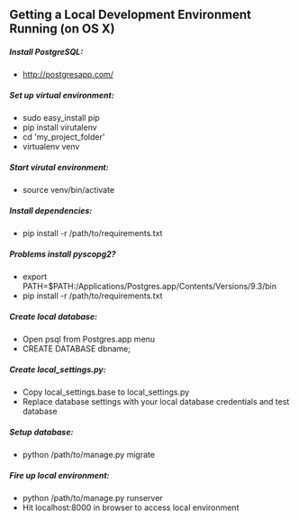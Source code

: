 ## Getting a Local Development Environment Running (on OS X)

##### Install PostgreSQL:
* http://postgresapp.com/

##### Set up virtual environment:
* sudo easy_install pip
* pip install virutalenv
* cd 'my_project_folder'
* virtualenv venv

##### Start virutal environment:
* source venv/bin/activate

##### Install dependencies:
* pip install -r /path/to/requirements.txt

##### Problems install pyscopg2?
* export PATH=$PATH:/Applications/Postgres.app/Contents/Versions/9.3/bin
* pip install -r /path/to/requirements.txt

##### Create local database:
* Open psql from Postgres.app menu
* CREATE DATABASE dbname;

##### Create local_settings.py:
* Copy local_settings.base to local_settings.py
* Replace database settings with your local database credentials and test database

##### Setup database:
* python /path/to/manage.py migrate

##### Fire up local environment:
* python /path/to/manage.py runserver
* Hit localhost:8000 in browser to access local environment
